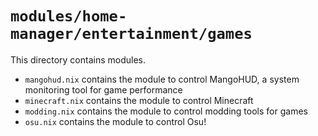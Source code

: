 # `modules/home-manager/entertainment/games`
This directory contains modules.
- `mangohud.nix` contains the module to control MangoHUD, a system monitoring tool for game performance
- `minecraft.nix` contains the module to control Minecraft
- `modding.nix` contains the module to control modding tools for games
- `osu.nix` contains the module to control Osu!
